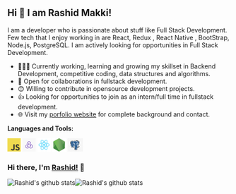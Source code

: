 ## Hi 👋 I am Rashid Makki! 

I am a developer who is passionate about stuff like Full Stack Development. Few tech that I enjoy working in are React, Redux , React Native , BootStrap, Node.js, PostgreSQL. I am actively looking for opportunities in Full Stack Development. 

- 👨🏽‍💻 Currently working, learning and growing my skillset in Backend Development, competitive coding, data structures and algorithms.
- 🤝 Open for collaborations in fullstack development.
- 😊 Willing to contribute in opensource development projects.
- 👍 Looking for opportunities to join as an intern/full time in  fullstack development. 
- 🌐 Visit my [porfolio website](https://rashidmakki.netlify.app/) for complete background and contact.

**Languages and Tools:**  

<code><img height="30" src="https://raw.githubusercontent.com/github/explore/80688e429a7d4ef2fca1e82350fe8e3517d3494d/topics/javascript/javascript.png"></code>
<code><img height="30" src="./assets/redux.png"></code>
<code><img height="30" src="https://raw.githubusercontent.com/github/explore/80688e429a7d4ef2fca1e82350fe8e3517d3494d/topics/react/react.png"></code>
<code><img height="30" src="https://raw.githubusercontent.com/github/explore/80688e429a7d4ef2fca1e82350fe8e3517d3494d/topics/nodejs/nodejs.png"></code>
<code><img height="30" src="./assets/psql.png"></code>

### Hi there, I'm [Rashid!](https://rashidmakki.netlify.app/) 👋

<a href="https://github.com/rashidmakki"><img align="left" src="https://github-readme-stats.anuraghazra1.vercel.app/api?username=rashidmakki&show_icons=true&theme=radical" alt="Rashid's github stats" /></a>

<a href="https://github.com/rashidmakki"><img align="left" src="https://github-readme-stats.vercel.app/api/top-langs/?username=rashidmakki&layout=compact&theme=radical" alt="Rashid's github stats" /></a>



<!--
**rashidmakki/rashidmakki** is a ✨ _special_ ✨ repository because its `README.md` (this file) appears on your GitHub profile.

Here are some ideas to get you started:

- 🔭 I’m currently working on ...
- 🌱 I’m currently learning ...
- 👯 I’m looking to collaborate on ...
- 🤔 I’m looking for help with ...
- 💬 Ask me about ...
- 📫 How to reach me: ...
- 😄 Pronouns: ...
- ⚡ Fun fact: ...
-->
